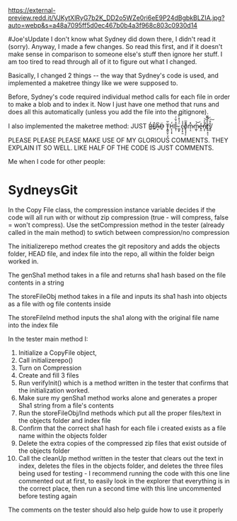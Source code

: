https://external-preview.redd.it/VJKytXlRyG7b2K_DD2o5WZe0ri6eE9P24dBgbkBLZIA.jpg?auto=webp&s=a48a7095ff5d0ec467b0b4a3f968c803c0930d14

#Joe'sUpdate
I don't know what Sydney did down there, I didn't read it (sorry). Anyway, I made a few changes. So read this first, and if it doesn't make sense in comparison to someone else's stuff then ignore her stuff. I am too tired to read through all of it to figure out what I changed.

Basically, I changed 2 things -- the way that Sydney's code is used, and implemented a maketree thingy like we were supposed to.

Before, Sydney's code required individual method calls for each file in order to make a blob and to index it. Now I just have one method that runs and does all this automatically (unless you add the file into the gitignore).

I also implemented the maketree method:
JUST R̶̳̒Ê̸̲A̵͙͆D̶̯̈ Ṫ̵̢͇̯̤̙̤̗̅H̷̨̖͎͓̒E̵̝̦͒͐̏̍̇ ̷̻̱̙̈̇́̾̽̀͋ c̵͓͎̙͈̉̾o̸̡̘̘̟̙͊͊̅m̴̹͉̑̽m̴͚̒͝ͅẻ̶̥̼n̸͎̽̀̔̚͝͝ͅt̸̢͍̣̥͕͛̀̄́͌͂s̸̭͍͋͒͠

PLEASE PLEASE PLEASE MAKE USE OF MY GLORIOUS COMMENTS. THEY EXPLAIN IT SO WELL. LIKE HALF OF THE CODE IS JUST COMMENTS.

Me when I code for other people: 

# SydneysGit
In the Copy File class, the compression instance variable decides if the code will all run with or without zip compression (true - will compress, false = won't compress). Use the setCompression method in the tester (already called in the main method) to swtich between compression/no compression

The initializerepo method creates the git repository and adds the objects folder, HEAD file, and index file into the repo, all within the folder beign worked in. 

The genSha1 method takes in a file and returns sha1 hash based on the file contents in a string

The storeFileObj method takes in a file and inputs its sha1 hash into objects as a file with og file contents inside 

The storeFileInd method inputs the sha1 along with the original file name into the index file

In the tester main method I: 
1) Initialize a CopyFile object, 
2) Call initializerepo()
3) Turn on Compression
4) Create and fill 3 files
5) Run verifyInit() which is a method written in the tester that confirms that the initialization worked. 
6) Make sure my genSha1 method works alone and generates a proper Sha1 string from a file's contents
7) Run the storeFileObj/Ind methods which put all the proper files/text in the objects folder and index file 
8) Confirm that the correct sha1 hash for each file i created exists as a file name within the objects folder
9) Delete the extra copies of the compressed zip files that exist outside of the objects folder
10) Call the cleanUp method written in the tester that clears out the text in index, deletes the files in the objects folder, and deletes the three files being used for testing - I recommend running the code with this one line commented out at first, to easily look in the explorer that everything is in the correct place, then run a second time with this line uncommented before testing again

The comments on the tester should also help guide how to use it properly